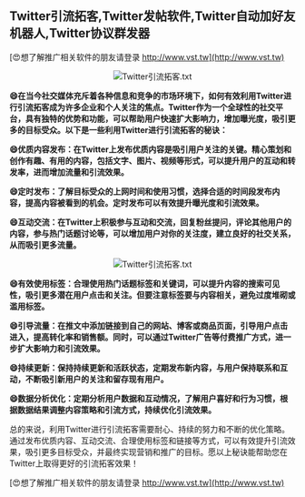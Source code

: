 ## **Twitter引流拓客,Twitter发帖软件,Twitter自动加好友机器人,Twitter协议群发器**

[😍想了解推广相关软件的朋友请登录 http://www.vst.tw](http://www.vst.tw)

 <center><img src="https://vst.tw/MP4/tuiguang/png/4.png" alt="Twitter引流拓客.txt"></center>

**😄在当今社交媒体充斥着各种信息和竞争的市场环境下，如何有效利用Twitter进行引流拓客成为许多企业和个人关注的焦点。Twitter作为一个全球性的社交平台，具有独特的优势和功能，可以帮助用户快速扩大影响力，增加曝光度，吸引更多的目标受众。以下是一些利用Twitter进行引流拓客的秘诀：**

**😄优质内容发布：在Twitter上发布优质内容是吸引用户关注的关键。精心策划和创作有趣、有用的内容，包括文字、图片、视频等形式，可以提升用户的互动和转发率，进而增加流量和引流效果。**

**😄定时发布：了解目标受众的上网时间和使用习惯，选择合适的时间段发布内容，提高内容被看到的机会。定时发布可以有效提升曝光度和引流效果。**

**😄互动交流：在Twitter上积极参与互动和交流，回复粉丝提问，评论其他用户的内容，参与热门话题讨论等，可以增加用户对你的关注度，建立良好的社交关系，从而吸引更多流量。**

 <center><img src="https://vst.tw/MP4/tuiguang/png/1.png" alt="Twitter引流拓客.txt"></center>

**😄有效使用标签：合理使用热门话题标签和关键词，可以提升内容的搜索可见性，吸引更多潜在用户点击和关注。但要注意标签要与内容相关，避免过度堆砌或滥用标签。**

**😄引导流量：在推文中添加链接到自己的网站、博客或商品页面，引导用户点击进入，提高转化率和销售额。同时，可以通过Twitter广告等付费推广方式，进一步扩大影响力和引流效果。**

**😄持续更新：保持持续更新和活跃状态，定期发布新内容，与用户保持联系和互动，不断吸引新用户的关注和留存现有用户。**

**😄数据分析优化：定期分析用户数据和互动情况，了解用户喜好和行为习惯，根据数据结果调整内容策略和引流方式，持续优化引流效果。**

总的来说，利用Twitter进行引流拓客需要耐心、持续的努力和不断的优化策略。通过发布优质内容、互动交流、合理使用标签和链接等方式，可以有效提升引流效果，吸引更多目标受众，并最终实现营销和推广的目标。愿以上秘诀能帮助您在Twitter上取得更好的引流拓客效果！

[😍想了解推广相关软件的朋友请登录 http://www.vst.tw](http://www.vst.tw)



